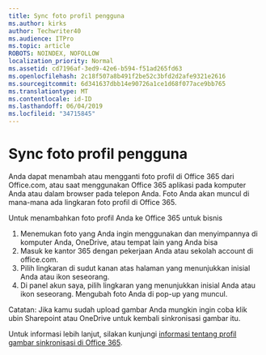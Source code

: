 ```yaml
---
title: Sync foto profil pengguna
ms.author: kirks
author: Techwriter40
ms.audience: ITPro
ms.topic: article
ROBOTS: NOINDEX, NOFOLLOW
localization_priority: Normal
ms.assetid: cd7196af-3ed9-42e6-b594-f51ad265fd63
ms.openlocfilehash: 2c18f507a8b491f2be52c3bfd2d2afe9321e2616
ms.sourcegitcommit: 6d341637dbb14e90726a1ce1d68f077ace9bb765
ms.translationtype: MT
ms.contentlocale: id-ID
ms.lasthandoff: 06/04/2019
ms.locfileid: "34715845"
---
```

# <a name="sync-a-users-profile-picture"></a>Sync foto profil pengguna

<p>Anda dapat menambah atau mengganti foto profil di Office 365 dari Office.com, atau saat menggunakan Office 365 aplikasi pada komputer Anda atau dalam browser pada telepon Anda. Foto Anda akan muncul di mana-mana ada lingkaran foto profil di Office 365.</p> <p>Untuk menambahkan foto profil Anda ke Office 365 untuk bisnis</p> <ol> <li>Menemukan foto yang Anda ingin menggunakan dan menyimpannya di komputer Anda, OneDrive, atau tempat lain yang Anda bisa</li> <li>Masuk ke kantor 365 dengan pekerjaan Anda atau sekolah account di office.com.</li> <li>Pilih lingkaran di sudut kanan atas halaman yang menunjukkan inisial Anda atau ikon seseorang.</li> <li>Di panel akun saya, pilih lingkaran yang menunjukkan inisial Anda atau ikon seseorang. Mengubah foto Anda di pop-up yang muncul.</li> </ol> <p>Catatan: Jika kamu sudah upload gambar Anda mungkin ingin coba klik ubin Sharepoint atau OneDrive untuk kembali sinkronisasi gambar itu.</p> <p>Untuk informasi lebih lanjut, silakan kunjungi <a href="https://support.office.com/en-us/article/information-about-profile-picture-synchronization-in-office-365-20594d76-d054-4af4-a660-401133e3d48a?ui=en-US&amp;rs=en-US&amp;ad=US">informasi tentang profil gambar sinkronisasi di Office 365</a>.</p>

